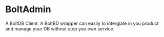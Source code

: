 # BoltAdmin
A BoltDB Client.
A BoltBD wrapper can easily to intergiate in you product and manage yuur DB without stop you own service.

